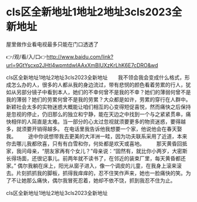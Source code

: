 # cls区全新地址1地址2地址3cls2023全新地址
屋里做作业看电视最多只能在门口透透了

👉/观/看/入/口👉http://www.baidu.com/link?url=9GtYscxq2JHtl4wpmtdwIAAxXmBlUXzKrLhK6E7cDRO&wd

cls区全新地址1地址2地址3cls2023全新地址　　我不领会我会变成什么格式，形成怎么办的人，很多的人都从我的身边流过，带有悲悯的颜色看着劳累的行人，犹如从另部分镜子中看到本人，她们的不幸何曾不是我的不幸？她们的薄弱何曾不是我的薄弱？她们的劳累何曾不是我的劳累？大众都是如许，劳累的穿行在人群中。新颖社会太多的实物迷惑大概能让咱们相互的心变得短促喜悦，然而痛快之后保持是忽视的停止，仍旧那么的独立和宁静，能在天边之中找到一个与之紧紧贯串，痛快相伴的人简直是太难。当一部分的心太过忽视就须要更多的物资迷惑，要得越多，就须要开销得越多。
在电话里我告诉他我想要一个家，他说他会在春天娶我。
　　途中你说想带我去更美的大洋洲一畦，因为功夫联系采用了近道，本来你去哪儿我都欣喜，只有有白雪和你，何处都是欢天或喜地。
　　那天黄昏回抵家，我问母亲，“朋友家再有个女儿？”母亲说：“固然有，就比你小两岁，大密斯长得场面，还很记事儿。前两年就不读书了，在邻近的装束厂里，每天黄昏都还家。”
	偶尔我躺在床上，阳光从窗子进入，像一个调皮的儿童，在我身上滚来滚去。片刻抓抓我的脚板，抓得我痒痒的，忍不住笑作声来，她也一脸痛快的笑。为了不让她那么痛快，偶尔我冒死忍着，她却不依不饶，抓到我忍不住为止。

cls区全新地址1地址2地址3cls2023全新地址
